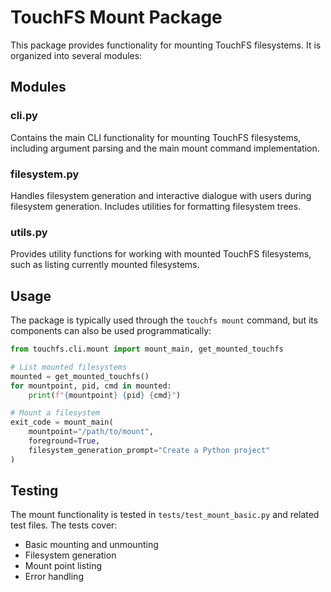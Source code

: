 # TouchFS Mount Package

This package provides functionality for mounting TouchFS filesystems. It is organized into several modules:

## Modules

### cli.py
Contains the main CLI functionality for mounting TouchFS filesystems, including argument parsing and the main mount command implementation.

### filesystem.py
Handles filesystem generation and interactive dialogue with users during filesystem generation. Includes utilities for formatting filesystem trees.

### utils.py
Provides utility functions for working with mounted TouchFS filesystems, such as listing currently mounted filesystems.

## Usage

The package is typically used through the `touchfs mount` command, but its components can also be used programmatically:

```python
from touchfs.cli.mount import mount_main, get_mounted_touchfs

# List mounted filesystems
mounted = get_mounted_touchfs()
for mountpoint, pid, cmd in mounted:
    print(f"{mountpoint} {pid} {cmd}")

# Mount a filesystem
exit_code = mount_main(
    mountpoint="/path/to/mount",
    foreground=True,
    filesystem_generation_prompt="Create a Python project"
)
```

## Testing

The mount functionality is tested in `tests/test_mount_basic.py` and related test files. The tests cover:
- Basic mounting and unmounting
- Filesystem generation
- Mount point listing
- Error handling
